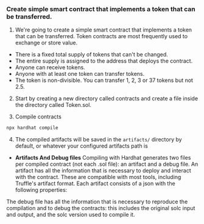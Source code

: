 ### Create simple smart contract that implements a token that can be transferred.
1. We're going to create a simple smart contract that implements a token that can be transferred. 
Token contracts are most frequently used to exchange or store value.
* There is a fixed total supply of tokens that can't be changed.
* The entire supply is assigned to the address that deploys the contract. 
* Anyone can receive tokens. 
* Anyone with at least one token can transfer tokens. 
* The token is non-divisible. You can transfer 1, 2, 3 or 37 tokens but not 2.5.

2. Start by creating a new directory called contracts and create a file inside the directory called Token.sol.

3. Compile contracts
```bash
npx hardhat compile
```

4. The compiled artifacts will be saved in the `artifacts/` directory by default, 
or whatever your configured artifacts path is

* **Artifacts And Debug files**
  Compiling with Hardhat generates two files per compiled contract (not each .sol file): an artifact and a debug file.
An artifact has all the information that is necessary to deploy and interact with the contract. 
These are compatible with most tools, including Truffle's artifact format. 
Each artifact consists of a json with the following properties:

The debug file has all the information that is necessary to reproduce the compilation and to debug the contracts: 
this includes the original solc input and output, and the solc version used to compile it.